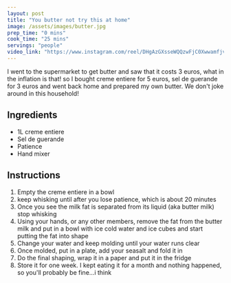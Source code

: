 ```yaml
---
layout: post
title: "You butter not try this at home"
image: /assets/images/butter.jpg
prep_time: "0 mins"
cook_time: "25 mins"
servings: "people"
video_link: "https://www.instagram.com/reel/DHgAzGXsseWQQzwFjC0XwwamfjvShDOOC9cthc0/?igsh=MTl3YWdlMTZ3c3VpeA== "
---
```


I went to the supermarket to get butter and saw that it costs 3 euros, what in the inflation is that! so I bought creme entiere for 5 euros, sel de guerande for 3 euros and went back home and prepared my own butter. We don't joke around in this household!

## Ingredients

* 1L creme entiere
* Sel de guerande
* Patience
* Hand mixer


## Instructions

1. Empty the creme entiere in a bowl
2. keep whisking until after you lose patience, which is about 20 minutes
3. Once you see the milk fat is separated from its liquid (aka butter milk) stop whisking
4. Using your hands, or any other members, remove the fat from the butter milk and put in a bowl with ice cold water and ice cubes and start putting the fat into shape
5. Change your water and keep molding until your water runs clear
6. Once molded, put in a plate, add your seasalt and fold it in
7. Do the final shaping, wrap it in a paper and put it in the fridge
8. Store it for one week. I kept eating it for a month and nothing happened, so you'll probably be fine...i think
